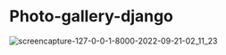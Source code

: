 # Photo-gallery-django
![screencapture-127-0-0-1-8000-2022-09-21-02_11_23](https://user-images.githubusercontent.com/98261745/191461462-4c6a26b4-d8f2-4a71-97b0-df812211922a.png)
